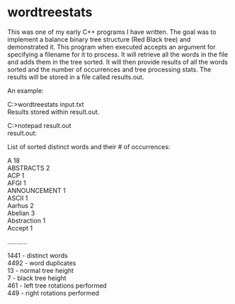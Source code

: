 # wordtreestats

This was one of my early C++ programs I have written. The goal was to implement a balance binary tree structure (Red Black tree) and demonstrated it. 
This program when executed accepts an argument for specifying a filename for it to process. It will retrieve all the words in the file and adds them in the tree sorted. 
It will then provide results of all the words sorted and the number of occurrences and tree processing stats. The results will be stored in a file called results.out. 

An example:

C:\>wordtreestats input.txt  
Results stored within result.out.

C:\>notepad result.out  
result.out:

List of sorted distinct words and their # of occurrences:

A 18  
ABSTRACTS 2  
ACP 1  
AFGI 1  
ANNOUNCEMENT 1  
ASCII 1  
Aarhus 2  
Abelian 3  
Abstraction 1  
Accept 1  

...........

1441 - distinct words  
4492 - word duplicates  
13 - normal tree height  
7 - black tree height  
461 - left tree rotations performed  
449 - right rotations performed  

